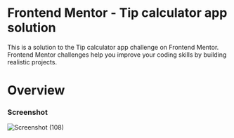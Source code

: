 # Frontend Mentor - Tip calculator app solution
This is a solution to the Tip calculator app challenge on Frontend Mentor. Frontend Mentor challenges help you improve your coding skills by building realistic projects.

# Overview 
 ### Screenshot

  ![Screenshot (108)](https://user-images.githubusercontent.com/114187011/212599516-ae5dae33-50d0-4257-8f72-1cfb2bb98934.png)
